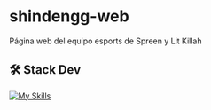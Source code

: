 # shindengg-web
Página web del equipo esports de Spreen y Lit Killah


## 🛠️ Stack Dev
[![My Skills](https://skillicons.dev/icons?i=react,tailwind,vite,ts)](https://skillicons.dev)
